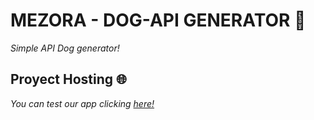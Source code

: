 # MEZORA - DOG-API GENERATOR 📕
_Simple API Dog generator!_
## Proyect Hosting 🌐
_You can test our app clicking [here!](https://mezora.github.io/Dog-Generator/)_
